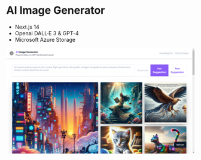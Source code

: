 # AI Image Generator

- Next.js 14
- Openai DALL·E 3 & GPT-4
- Microsoft Azure Storage

![screenshot](./public/img/screenshot.png)
